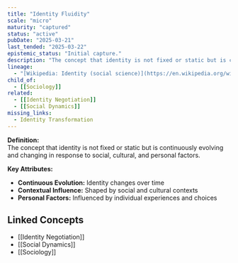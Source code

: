 ```yaml
---
title: "Identity Fluidity"
scale: "micro"
maturity: "captured"
status: "active"
pubDate: "2025-03-21"
last_tended: "2025-03-22"
epistemic_status: "Initial capture."
description: "The concept that identity is not fixed or static but is continuously evolving and changing in response to social, cultural, and personal factors."
lineage:
  - "[Wikipedia: Identity (social science)](https://en.wikipedia.org/wiki/Identity_(social_science))"
child_of:
  - [[Sociology]]
related:
  - [[Identity Negotiation]]
  - [[Social Dynamics]]
missing_links:
  - Identity Transformation
---
```

**Definition:**  
The concept that identity is not fixed or static but is continuously evolving and changing in response to social, cultural, and personal factors.

**Key Attributes:**  
- **Continuous Evolution:** Identity changes over time  
- **Contextual Influence:** Shaped by social and cultural contexts  
- **Personal Factors:** Influenced by individual experiences and choices

## Linked Concepts
- [[Identity Negotiation]]
- [[Social Dynamics]]
- [[Sociology]]
